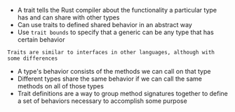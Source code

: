 - A trait tells the Rust compiler about the functionality a particular type has and can share with other types
- Can use traits to defined shared behavior in an abstract way
- Use `trait bounds` to specify that a generic can be any type that has certain behavior

```
Traits are similar to interfaces in other languages, although with some differences
```

- A type's behavior consists of the methods we can call on that type
- Different types share the same behavior if we can call the same methods on all of those types
- Trait definitions are a way to group method signatures together to define a set of behaviors necessary to accomplish some purpose